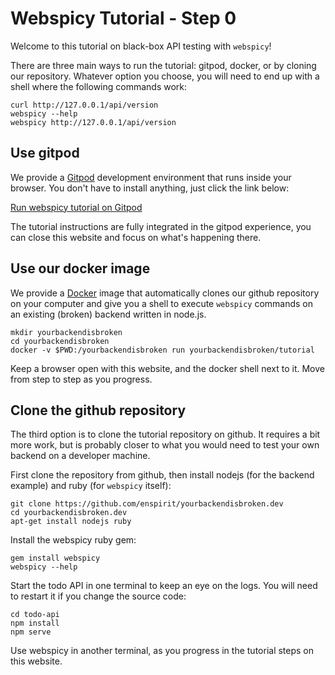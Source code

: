 # Webspicy Tutorial - Step 0

Welcome to this tutorial on black-box API testing with `webspicy`!

There are three main ways to run the tutorial: gitpod, docker, or by cloning our repository. Whatever option you choose, you will need to end up with a shell where the following commands work:

```
curl http://127.0.0.1/api/version
webspicy --help
webspicy http://127.0.0.1/api/version
```

## Use gitpod

We provide a [Gitpod](https://www.gitpod.io/) development environment that runs inside your browser. You don't have to install anything, just click the link below:

[Run webspicy tutorial on Gitpod](https://www.gitpod.io/...)

The tutorial instructions are fully integrated in the gitpod experience, you can close this website and focus on what's happening there.

## Use our docker image

We provide a [Docker](https://docker.io/) image that automatically clones our github repository on your computer and give you a shell to execute `webspicy` commands on an existing (broken) backend written in node.js.

```
mkdir yourbackendisbroken
cd yourbackendisbroken
docker -v $PWD:/yourbackendisbroken run yourbackendisbroken/tutorial
```

Keep a browser open with this website, and the docker shell next to it. Move from step to step as you progress.

## Clone the github repository

The third option is to clone the tutorial repository on github. It requires a bit more work, but is probably closer to what you would need to test your own backend on a developer machine.

First clone the repository from github, then install nodejs (for the backend example) and ruby (for `webspicy` itself):

```
git clone https://github.com/enspirit/yourbackendisbroken.dev
cd yourbackendisbroken.dev
apt-get install nodejs ruby
```

Install the webspicy ruby gem:

```
gem install webspicy
webspicy --help
```

Start the todo API in one terminal to keep an eye on the logs. You will need to restart it if you change the source code:

```
cd todo-api
npm install
npm serve
```

Use webspicy in another terminal, as you progress in the tutorial steps on this website.
